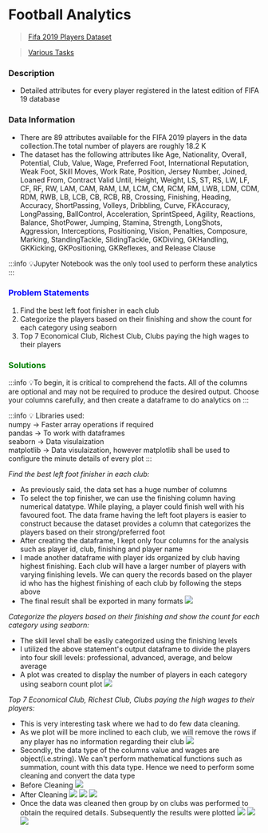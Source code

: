 # Football Analytics

> [Fifa 2019 Players Dataset](https://www.kaggle.com/karangadiya/fifa19)

> [Various Tasks](https://www.kaggle.com/karangadiya/fifa19/tasks)

### Description
- Detailed attributes for every player registered in the latest edition of FIFA 19 database

### Data Information
- There are 89 attributes available for the FIFA 2019 players in the data collection.The total number of players are roughly 18.2 K
- The dataset has the following attributes like Age, Nationality, Overall, Potential, Club, Value, Wage, Preferred Foot, International Reputation, Weak Foot, Skill Moves, Work Rate, Position, Jersey Number, Joined, Loaned From, Contract Valid Until, Height, Weight, LS, ST, RS, LW, LF, CF, RF, RW, LAM, CAM, RAM, LM, LCM, CM, RCM, RM, LWB, LDM, CDM, RDM, RWB, LB, LCB, CB, RCB, RB, Crossing, Finishing, Heading, Accuracy, ShortPassing, Volleys, Dribbling, Curve, FKAccuracy, LongPassing, BallControl, Acceleration, SprintSpeed, Agility, Reactions, Balance, ShotPower, Jumping, Stamina, Strength, LongShots, Aggression, Interceptions, Positioning, Vision, Penalties, Composure, Marking, StandingTackle, SlidingTackle, GKDiving, GKHandling, GKKicking, GKPositioning, GKReflexes, and Release Clause


:::info
:bulb:Jupyter Notebook was the only tool used to perform these analytics
:::

### <span style="color:Blue">Problem Statements</span>
1. Find the best left foot finisher in each club
2. Categorize the players based on their finishing and show the count for each category using seaborn
3. Top 7 Economical Club, Richest Club, Clubs paying the high wages to their players

### <span style="color:Green">Solutions</span>
:::info
:bulb:To begin, it is critical to comprehend the facts. All of the columns are optional and may not be required to produce the desired output. Choose your columns carefully, and then create a dataframe to do analytics on
:::

:::info
:bulb: Libraries used: <br>
numpy -> Faster array operations if required <br>
pandas -> To work with dataframes <br>
seaborn -> Data visulaization <br>
matplotlib -> Data visulaization, however matplotlib shall be used to configure the minute details of every plot
:::


*Find the best left foot finisher in each club:*
- As previously said, the data set has a huge number of columns
- To select the top finisher, we can use the finishing column having numerical datatype. While playing, a player could finish well with his favoured foot. The data frame having the left foot players is easier to construct because the dataset provides a column that categorizes the players based on their strong/preferred foot
- After creating the dataframe, I kept only four columns for the analysis such as player id, club, finishing and player name
- I made another dataframe with player ids organized by club having highest finishing. Each club will have a larger number of players with varying finishing levels. We can query the records based on the player id who has the highest finishing of each club by following the steps above
- The final result shall be exported in many formats
![](https://i.imgur.com/tGZLoXt.png)

*Categorize the players based on their finishing and show the count for each category using seaborn:*
- The skill level shall be easliy categorized using the finishing levels
- I utilized the above statement's output dataframe to divide the players into four skill levels: professional, advanced, average, and below average
- A plot was created to display the number of players in each category using seaborn count plot
![](https://i.imgur.com/QLd8mAe.png)

*Top 7 Economical Club, Richest Club, Clubs paying the high wages to their players:*
- This is very interesting task where we had to do few data cleaning.
- As we plot will be more inclined to each club, we will remove the rows if any player has no information regarding their club
![](https://i.imgur.com/bVvw3XK.png)
- Secondly, the data type of the columns value and wages are object(i.e.string). We can't perform mathematical functions such as summation, count with this data type. Hence we need to perform some cleaning and convert the data type
- Before Cleaning
![](https://i.imgur.com/YBMB9Ra.png)
- After Cleaning
![](https://i.imgur.com/mGUx8NU.png)
![](https://i.imgur.com/cQVY5Y9.png)
![](https://i.imgur.com/OUGVpSW.png)
- Once the data was cleaned then group by on clubs was performed to obtain the required details. Subsequently the results were plotted
![](https://i.imgur.com/VWTmWkc.png)
![](https://i.imgur.com/lTsTCPc.png)
![](https://i.imgur.com/4RNDLuB.png)



